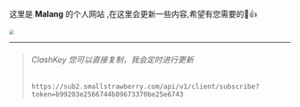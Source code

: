 

这里是 **Malang** 的个人网站 ,在这里会更新一些内容,希望有您需要的🥸👍

<img src="images/sakana.gif" style="zoom: 50%;" />

<hr>

> ###### ClashKey 您可以直接复制，我会定时进行更新
>
> ```
> https://sub2.smallstrawberry.com/api/v1/client/subscribe?token=b99203e2566744b89673370be25e6743
> ```
